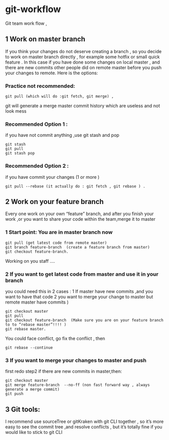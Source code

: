 # git-workflow

Git team work flow ,


## 1 Work on master branch 

If you think your changes do not deserve creating a branch , so you decide to work on master branch directly , for example some hotfix  or small quick feature . In this case  if you have done some changes on local  master , and there are new commits other people did on remote master before you push your changes to remote. Here is the options:

  
### Practice  not recommended:  

    git pull (which will do :git fetch, git merge) , 
git will generate a merge master commit history which are useless and not look mess  

### Recommended  Option 1 : 

if you have not commit anything  ,use git stash and pop

    git stash 
    git pull
    git stash pop 

### Recommended Option 2 :  

if you have commit your changes (1 or more )

    git pull --rebase (it actually do : git fetch , git rebase ) . 


## 2  Work on your feature branch

Every one work on your own “feature” branch, and after you finish your work ,or you want to share your code within the team,merge it to master      
        
### 1 Start point: You are in master branch now       

    git pull (get latest code from remote master)
    git branch feature-branch  (create a feature branch from master)
    git checkout feature-branch.    

Working  on you staff ….


### 2 If you want to get latest code from master and use it in your branch 

you could need this in 2 cases :
1 If master have new commits ,and you want to have that code 
2 you want to merge your change to master but remote master have commits ) 

    git checkout master
    git pull 
    git checkout feature-branch  (Make sure you are on your feature branch to to “rebase master”!!!! )
    git rebase master. 


You could face conflict, go fix the conflict , then 

    git rebase --continue


### 3  If  you want to merge your changes to master and push

first redo step2 if there are new commits in master,then:

    git checkout master 
    git merge feature-branch  --no-ff (non fast forward way , always generate a merge commit)    
    git push


## 3 Git tools:

I recommend use sourceTree or gitKraken with git CLI together , so it’s more easy to see the commit tree ,and resolve conflicts , but it’s totally fine if you would like to stick to git CLI
